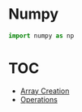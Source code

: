 # Numpy 

```python
import numpy as np
```

# TOC
- [Array Creation](NumpyArrayCreation.ipynb "Different ways of creating Numpy Arrays")
- [Operations](NumpyOperations.ipynb "Basic Operations for Numpy Arrays")

